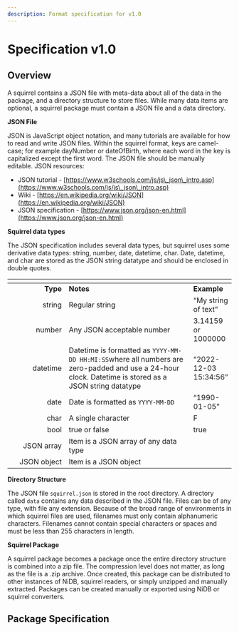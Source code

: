 ```yaml
---
description: Format specification for v1.0
---
```


# Specification v1.0

## Overview

A squirrel contains a JSON file with meta-data about all of the data in the package, and a directory structure to store files. While many data items are optional, a squirrel package must contain a JSON file and a data directory.

**JSON File**

JSON is JavaScript object notation, and many tutorials are available for how to read and write JSON files. Within the squirrel format, keys are camel-case; for example dayNumber or dateOfBirth, where each word in the key is capitalized except the first word. The JSON file should be manually editable. JSON resources:

* JSON tutorial - [https://www.w3schools.com/js/js\_json\_intro.asp](https://www.w3schools.com/js/js\_json\_intro.asp)
* Wiki - [https://en.wikipedia.org/wiki/JSON](https://en.wikipedia.org/wiki/JSON)
* JSON specification - [https://www.json.org/json-en.html](https://www.json.org/json-en.html)

**Squirrel data types**

The JSON specification includes several data types, but squirrel uses some derivative data types: string, number, date, datetime, char. Date, datetime, and char are stored as the JSON string datatype and should be enclosed in double quotes.

<table data-header-hidden><thead><tr><th width="150" align="right"></th><th width="377"></th><th></th></tr></thead><tbody><tr><td align="right"><strong>Type</strong></td><td><strong>Notes</strong></td><td><strong>Example</strong></td></tr><tr><td align="right">string</td><td>Regular string</td><td>“My string of text”</td></tr><tr><td align="right">number</td><td>Any JSON acceptable number</td><td>3.14159 or 1000000</td></tr><tr><td align="right">datetime</td><td>Datetime is formatted as <code>YYYY-MM-DD HH:MI:SS</code>where all numbers are zero-padded and use a 24-hour clock. Datetime is stored as a JSON string datatype</td><td>“2022-12-03 15:34:56”</td></tr><tr><td align="right">date</td><td>Date is formatted as <code>YYYY-MM-DD</code></td><td>“1990-01-05”</td></tr><tr><td align="right">char</td><td>A single character</td><td>F</td></tr><tr><td align="right">bool</td><td>true or false</td><td>true</td></tr><tr><td align="right">JSON array</td><td>Item is a JSON array of any data type</td><td> </td></tr><tr><td align="right">JSON object</td><td>Item is a JSON object</td><td> </td></tr></tbody></table>

**Directory Structure**

The JSON file `squirrel.json` is stored in the root directory. A directory called `data` contains any data described in the JSON file. Files can be of any type, with file any extension. Because of the broad range of environments in which squirrel files are used, filenames must only contain alphanumeric characters. Filenames cannot contain special characters or spaces and must be less than 255 characters in length.

**Squirrel Package**

A squirrel package becomes a package once the entire directory structure is combined into a zip file. The compression level does not matter, as long as the file is a .zip archive. Once created, this package can be distributed to other instances of NiDB, squirrel readers, or simply unzipped and manually extracted. Packages can be created manually or exported using NiDB or squirrel converters.

## Package Specification

<figure><img src="https://mermaid.ink/img/pako:eNqVVE2PmzAQ_SuRV5GIBBGJ2CxxpT21l6pqpe6t4uLFQ-IuYOQPNTTKf69tsBPYPTQ-2G-Y92bGM8hnVHIKCKODIN1x8e1n0S7MEpyrJHnuSPlGDhCN5-rT1Rt9ffnx3aGVIVKiSGS3W4oNwDqoWQsyCmjGgFMHgjXQKhnd4BnLhqasVC5HYhHjLRH9amC5r8mz1K-_oTSBPPBRRv9BcN2RltS9ZDJyVuJNT_VSG05pykzp4_kBowEitTAUDz7gUKEPMnJ78A4BbQpzX5vBHe_dodZ5lcvlIEnWdkiCNLJitZ2ThZ70nmr7YIlyMqvl8qbxlnY1B_LVXrgPK68LQ3V1jMag8dZM4S9iBR4PAm9NBOEKqq9hEcq3nBo_VFUVm24J_gYJJfJIhCA93k5Fkyz3CGdduEc6acX_CGfyMNF7kk7-7iCExzSNByl-yLJsxMkfRtURZ90JxagB0RBGzStwtiELpI7QQIGwgRQqomtVoKK9GKruzBDgC2WKC4QrUkuIEdGKv_RtibASGjzpMyPmUWkCy9T2i_OJjfAZnRBOY9QjvE13612ePeW7fPO0zfdZfonRX6dI1_th5Y_7zWa3zfPLP3NDlu0?type=png" alt=""><figcaption></figcaption></figure>
